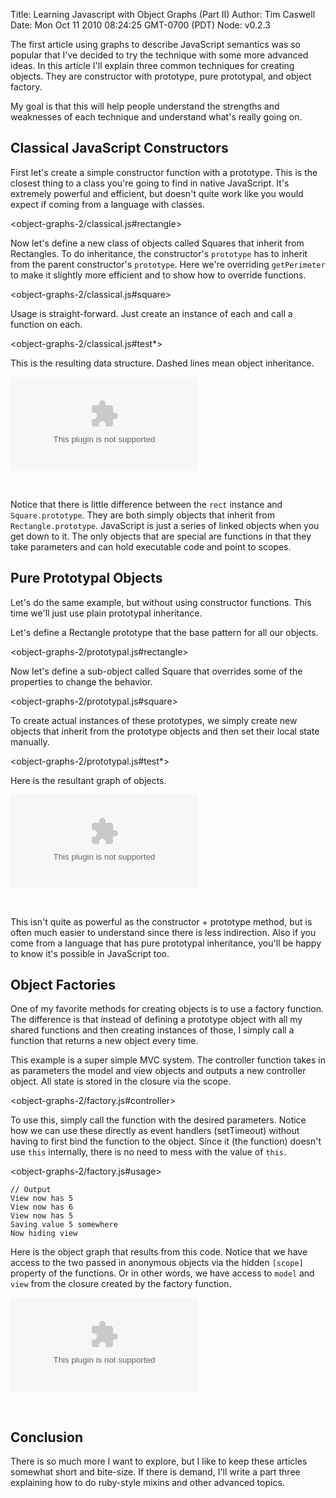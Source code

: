 Title: Learning Javascript with Object Graphs (Part II)
Author: Tim Caswell
Date: Mon Oct 11 2010 08:24:25 GMT-0700 (PDT)
Node: v0.2.3

The first article using graphs to describe JavaScript semantics was so popular that I've decided to try the technique with some more advanced ideas.  In this article I'll explain three common techniques for creating objects.  They are constructor with prototype, pure prototypal, and object factory.

My goal is that this will help people understand the strengths and weaknesses of each technique and understand what's really going on.

## Classical JavaScript Constructors

First let's create a simple constructor function with a prototype.  This is the closest thing to a class you're going to find in native JavaScript.  It's extremely powerful and efficient, but doesn't quite work like you would expect if coming from a language with classes.

<object-graphs-2/classical.js#rectangle>

Now let's define a new class of objects called Squares that inherit from Rectangles.  To do inheritance, the constructor's `prototype` has to inherit from the parent constructor's `prototype`.  Here we're overriding `getPerimeter` to make it slightly more efficient and to show how to override functions.

<object-graphs-2/classical.js#square>

Usage is straight-forward.  Just create an instance of each and call a function on each.

<object-graphs-2/classical.js#test*>

This is the resulting data structure.  Dashed lines mean object inheritance.  

![classical](object-graphs-2/classical.dot)

<br style="clear:left"/>

Notice that there is little difference between the `rect` instance and `Square.prototype`.  They are both simply objects that inherit from `Rectangle.prototype`.  JavaScript is just a series of linked objects when you get down to it.  The only objects that are special are functions in that they take parameters and can hold executable code and point to scopes.

## Pure Prototypal Objects

Let's do the same example, but without using constructor functions.  This time we'll just use plain prototypal inheritance.

Let's define a Rectangle prototype that the base pattern for all our objects.

<object-graphs-2/prototypal.js#rectangle>

Now let's define a sub-object called Square that overrides some of the properties to change the behavior.

<object-graphs-2/prototypal.js#square>

To create actual instances of these prototypes, we simply create new objects that inherit from the prototype objects and then set their local state manually.

<object-graphs-2/prototypal.js#test*>

Here is the resultant graph of objects.

![classical](object-graphs-2/prototypal.dot)

<br style="clear:left"/>

This isn't quite as powerful as the constructor + prototype method, but is often much easier to understand since there is less indirection.  Also if you come from a language that has pure prototypal inheritance, you'll be happy to know it's possible in JavaScript too.

## Object Factories

One of my favorite methods for creating objects is to use a factory function.  The difference is that instead of defining a prototype object with all my shared functions and then creating instances of those, I simply call a function that returns a new object every time.  

This example is a super simple MVC system.  The controller function takes in as parameters the model and view objects and outputs a new controller object.  All state is stored in the closure via the scope.

<object-graphs-2/factory.js#controller>

To use this, simply call the function with the desired parameters.  Notice how we can use these directly as event handlers (setTimeout) without having to first bind the function to the object.  Since it (the function) doesn't use `this` internally, there is no need to mess with the value of `this`.

<object-graphs-2/factory.js#usage>

    // Output
    View now has 5
    View now has 6
    View now has 5
    Saving value 5 somewhere
    Now hiding view

Here is the object graph that results from this code.  Notice that we have access to the two passed in anonymous objects via the hidden `[scope]` property of the functions.  Or in other words, we have access to `model` and `view` from the closure created by the factory function.

![factory](object-graphs-2/factory.dot)

<br style="clear:left"/>

## Conclusion

There is so much more I want to explore, but I like to keep these articles somewhat short and bite-size.  If there is demand, I'll write a part three explaining how to do ruby-style mixins and other advanced topics.